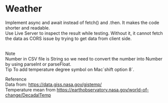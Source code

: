 # Weather

Implement async and await instead of fetch() and .then.  It makes the code shorter and readable.
<br>
Use Live Server to inspect the result while testing.  Without it, it cannot fetch the data as CORS issue by trying to get data from client side.
<br>

<br>
Note
<br>
Number in CSV file is String so we need to convert the number into Number by using parseInt or parseFloat.
<br>
Tip
To add temperature degree symbol on Mac`shift option 8`. 
<br>


Reference
<br>
 Data from: https://data.giss.nasa.gov/gistemp/
 <br>
 Temperature mean from https://earthobservatory.nasa.gov/world-of-change/DecadalTemp
